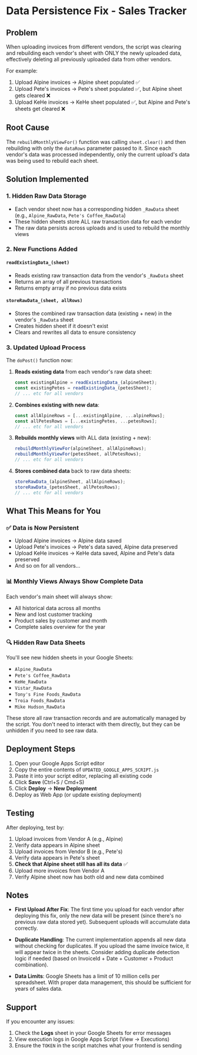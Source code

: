 # Data Persistence Fix - Sales Tracker

## Problem
When uploading invoices from different vendors, the script was clearing and rebuilding each vendor's sheet with ONLY the newly uploaded data, effectively deleting all previously uploaded data from other vendors.

For example:
1. Upload Alpine invoices → Alpine sheet populated ✅
2. Upload Pete's invoices → Pete's sheet populated ✅, but Alpine sheet gets cleared ❌
3. Upload KeHe invoices → KeHe sheet populated ✅, but Alpine and Pete's sheets get cleared ❌

## Root Cause
The `rebuildMonthlyViewFor()` function was calling `sheet.clear()` and then rebuilding with only the `dataRows` parameter passed to it. Since each vendor's data was processed independently, only the current upload's data was being used to rebuild each sheet.

## Solution Implemented

### 1. **Hidden Raw Data Storage**
- Each vendor sheet now has a corresponding hidden `_RawData` sheet (e.g., `Alpine_RawData`, `Pete's Coffee_RawData`)
- These hidden sheets store ALL raw transaction data for each vendor
- The raw data persists across uploads and is used to rebuild the monthly views

### 2. **New Functions Added**

#### `readExistingData_(sheet)`
- Reads existing raw transaction data from the vendor's `_RawData` sheet
- Returns an array of all previous transactions
- Returns empty array if no previous data exists

#### `storeRawData_(sheet, allRows)`
- Stores the combined raw transaction data (existing + new) in the vendor's `_RawData` sheet
- Creates hidden sheet if it doesn't exist
- Clears and rewrites all data to ensure consistency

### 3. **Updated Upload Process**
The `doPost()` function now:

1. **Reads existing data** from each vendor's raw data sheet:
   ```javascript
   const existingAlpine = readExistingData_(alpineSheet);
   const existingPetes = readExistingData_(petesSheet);
   // ... etc for all vendors
   ```

2. **Combines existing with new data**:
   ```javascript
   const allAlpineRows = [...existingAlpine, ...alpineRows];
   const allPetesRows = [...existingPetes, ...petesRows];
   // ... etc for all vendors
   ```

3. **Rebuilds monthly views** with ALL data (existing + new):
   ```javascript
   rebuildMonthlyViewFor(alpineSheet, allAlpineRows);
   rebuildMonthlyViewFor(petesSheet, allPetesRows);
   // ... etc for all vendors
   ```

4. **Stores combined data** back to raw data sheets:
   ```javascript
   storeRawData_(alpineSheet, allAlpineRows);
   storeRawData_(petesSheet, allPetesRows);
   // ... etc for all vendors
   ```

## What This Means for You

### ✅ Data is Now Persistent
- Upload Alpine invoices → Alpine data saved
- Upload Pete's invoices → Pete's data saved, Alpine data preserved
- Upload KeHe invoices → KeHe data saved, Alpine and Pete's data preserved
- And so on for all vendors...

### 📊 Monthly Views Always Show Complete Data
Each vendor's main sheet will always show:
- All historical data across all months
- New and lost customer tracking
- Product sales by customer and month
- Complete sales overview for the year

### 🔍 Hidden Raw Data Sheets
You'll see new hidden sheets in your Google Sheets:
- `Alpine_RawData`
- `Pete's Coffee_RawData`
- `KeHe_RawData`
- `Vistar_RawData`
- `Tony's Fine Foods_RawData`
- `Troia Foods_RawData`
- `Mike Hudson_RawData`

These store all raw transaction records and are automatically managed by the script. You don't need to interact with them directly, but they can be unhidden if you need to see raw data.

## Deployment Steps

1. Open your Google Apps Script editor
2. Copy the entire contents of `UPDATED_GOOGLE_APPS_SCRIPT.js`
3. Paste it into your script editor, replacing all existing code
4. Click **Save** (Ctrl+S / Cmd+S)
5. Click **Deploy** → **New Deployment**
6. Deploy as Web App (or update existing deployment)

## Testing

After deploying, test by:

1. Upload invoices from Vendor A (e.g., Alpine)
2. Verify data appears in Alpine sheet
3. Upload invoices from Vendor B (e.g., Pete's)
4. Verify data appears in Pete's sheet
5. **Check that Alpine sheet still has all its data** ✅
6. Upload more invoices from Vendor A
7. Verify Alpine sheet now has both old and new data combined

## Notes

- **First Upload After Fix**: The first time you upload for each vendor after deploying this fix, only the new data will be present (since there's no previous raw data stored yet). Subsequent uploads will accumulate data correctly.

- **Duplicate Handling**: The current implementation appends all new data without checking for duplicates. If you upload the same invoice twice, it will appear twice in the sheets. Consider adding duplicate detection logic if needed (based on InvoiceId + Date + Customer + Product combination).

- **Data Limits**: Google Sheets has a limit of 10 million cells per spreadsheet. With proper data management, this should be sufficient for years of sales data.

## Support

If you encounter any issues:
1. Check the **Logs** sheet in your Google Sheets for error messages
2. View execution logs in Google Apps Script (View → Executions)
3. Ensure the `TOKEN` in the script matches what your frontend is sending

